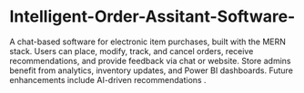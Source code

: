 # Intelligent-Order-Assitant-Software-
A chat-based software for electronic item purchases, built with the MERN stack. Users can place, modify, track, and cancel orders, receive recommendations, and provide feedback via chat or website. Store admins benefit from analytics, inventory updates, and Power BI dashboards. Future enhancements include AI-driven recommendations .
